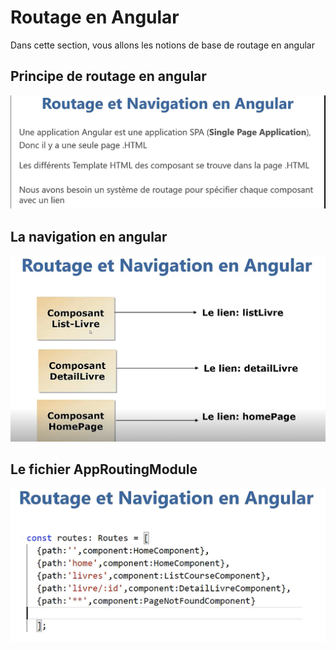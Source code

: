 # Routage en Angular
Dans cette section, vous allons les notions de base de routage en angular
## Principe de routage en angular
![principe](./image/principe-routage.png)

## La navigation en angular
![principe](./image/navigation.png)

## Le fichier AppRoutingModule
![appRouting](./image/approutingmoule.png)